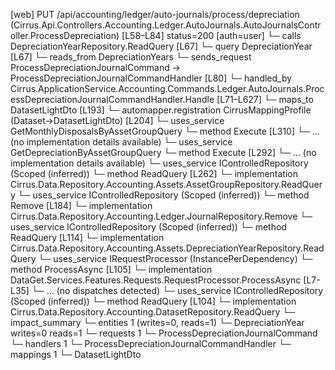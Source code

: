 [web] PUT /api/accounting/ledger/auto-journals/process/depreciation  (Cirrus.Api.Controllers.Accounting.Ledger.AutoJournals.AutoJournalsController.ProcessDepreciation)  [L58–L84] status=200 [auth=user]
  └─ calls DepreciationYearRepository.ReadQuery [L67]
  └─ query DepreciationYear [L67]
    └─ reads_from DepreciationYears
  └─ sends_request ProcessDepreciationJournalCommand -> ProcessDepreciationJournalCommandHandler [L80]
    └─ handled_by Cirrus.ApplicationService.Accounting.Commands.Ledger.AutoJournals.ProcessDepreciationJournalCommandHandler.Handle [L71–L627]
      └─ maps_to DatasetLightDto [L193]
        └─ automapper.registration CirrusMappingProfile (Dataset->DatasetLightDto) [L204]
      └─ uses_service GetMonthlyDisposalsByAssetGroupQuery
        └─ method Execute [L310]
          └─ ... (no implementation details available)
      └─ uses_service GetDepreciationByAssetGroupQuery
        └─ method Execute [L292]
          └─ ... (no implementation details available)
      └─ uses_service IControlledRepository<AssetGroup> (Scoped (inferred))
        └─ method ReadQuery [L262]
          └─ implementation Cirrus.Data.Repository.Accounting.Assets.AssetGroupRepository.ReadQuery
      └─ uses_service IControlledRepository<Journal> (Scoped (inferred))
        └─ method Remove [L184]
          └─ implementation Cirrus.Data.Repository.Accounting.Ledger.JournalRepository.Remove
      └─ uses_service IControlledRepository<DepreciationYear> (Scoped (inferred))
        └─ method ReadQuery [L114]
          └─ implementation Cirrus.Data.Repository.Accounting.Assets.DepreciationYearRepository.ReadQuery
      └─ uses_service IRequestProcessor (InstancePerDependency)
        └─ method ProcessAsync [L105]
          └─ implementation DataGet.Services.Features.Requests.RequestProcessor.ProcessAsync [L7-L35]
            └─ ... (no dispatches detected)
      └─ uses_service IControlledRepository<Dataset> (Scoped (inferred))
        └─ method ReadQuery [L104]
          └─ implementation Cirrus.Data.Repository.Accounting.DatasetRepository.ReadQuery
  └─ impact_summary
    └─ entities 1 (writes=0, reads=1)
      └─ DepreciationYear writes=0 reads=1
    └─ requests 1
      └─ ProcessDepreciationJournalCommand
    └─ handlers 1
      └─ ProcessDepreciationJournalCommandHandler
    └─ mappings 1
      └─ DatasetLightDto

